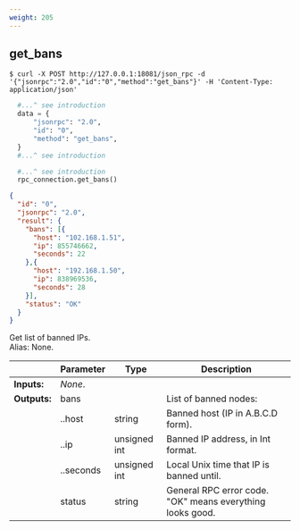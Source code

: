 ```yaml
---
weight: 205
---
```


## **get_bans**

```shell
$ curl -X POST http://127.0.0.1:18081/json_rpc -d '{"jsonrpc":"2.0","id":"0","method":"get_bans"}' -H 'Content-Type: application/json'
```
```python
  #...^ see introduction
  data = {
      "jsonrpc": "2.0",
      "id": "0",
      "method": "get_bans",
  }
  #...^ see introduction
```
```py
  #...^ see introduction
  rpc_connection.get_bans()
```
```json
{
  "id": "0",
  "jsonrpc": "2.0",
  "result": {
    "bans": [{
      "host": "102.168.1.51",
      "ip": 855746662,
      "seconds": 22
    },{
      "host": "192.168.1.50",
      "ip": 838969536,
      "seconds": 28
    }],
    "status": "OK"
  }
}
```
Get list of banned IPs.  
Alias: None.  

|             | Parameter | Type         | Description
| ---         | ---       | ---          | ---
|**Inputs:**  | *None*.   |              |
|**Outputs:** | bans      |              | List of banned nodes:
|             | ..host    | string       | Banned host (IP in A.B.C.D form).
|             | ..ip      | unsigned int | Banned IP address, in Int format.
|             | ..seconds | unsigned int | Local Unix time that IP is banned until.
|             | status    | string       | General RPC error code. "OK" means everything looks good.
